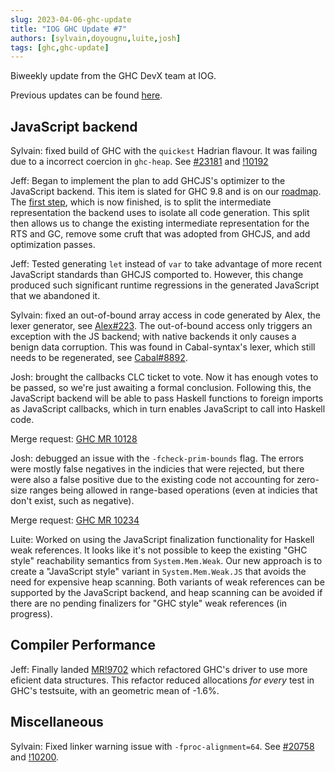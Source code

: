 ```yaml
---
slug: 2023-04-06-ghc-update
title: "IOG GHC Update #7"
authors: [sylvain,doyougnu,luite,josh]
tags: [ghc,ghc-update]
---
```


Biweekly update from the GHC DevX team at IOG.

Previous updates can be found [here](https://engineering.iog.io/tags/ghc-update).

## JavaScript backend

Sylvain: fixed build of GHC with the `quickest` Hadrian flavour. It was failing due to a incorrect coercion in `ghc-heap`. See [#23181](https://gitlab.haskell.org/ghc/ghc/-/issues/23181) and [!10192](https://gitlab.haskell.org/ghc/ghc/-/merge_requests/10192)

Jeff: Began to implement the plan to add GHCJS's optimizer to the JavaScript
backend. This item is slated for GHC 9.8 and is on our
[roadmap](https://gitlab.haskell.org/ghc/ghc/-/wikis/javascript-backend). The
[first step](https://gitlab.haskell.org/ghc/ghc/-/merge_requests/10142), which
is now finished, is to split the intermediate representation the backend uses to
isolate all code generation. This split then allows us to change the existing
intermediate representation for the RTS and GC, remove some cruft that was
adopted from GHCJS, and add optimization passes.

Jeff: Tested generating `let` instead of `var` to take advantage of more recent
JavaScript standards than GHCJS comported to. However, this change produced such
significant runtime regressions in the generated JavaScript that we abandoned it. 

Sylvain: fixed an out-of-bound array access in code generated by Alex, the lexer
generator, see [Alex#223](https://github.com/haskell/alex/pull/223). The out-of-bound access
only triggers an exception with the JS backend; with native backends it only causes a
benign data corruption. This was found in Cabal-syntax's lexer, which still needs to be
regenerated, see [Cabal#8892](https://github.com/haskell/cabal/issues/8892).

Josh: brought the callbacks CLC ticket to vote. Now it has enough votes to be
passed, so we're just awaiting a formal conclusion. Following this, the JavaScript
backend will be able to pass Haskell functions to foreign imports as JavaScript
callbacks, which in turn enables JavaScript to call into Haskell code.

Merge request: [GHC MR 10128](https://gitlab.haskell.org/ghc/ghc/-/merge_requests/10128)

Josh: debugged an issue with the `-fcheck-prim-bounds` flag. The errors were mostly
false negatives in the indicies that were rejected, but there were also a false positive
due to the existing code not accounting for zero-size ranges being allowed in range-based
operations (even at indicies that don't exist, such as negative).

Merge request: [GHC MR 10234](https://gitlab.haskell.org/ghc/ghc/-/merge_requests/10234)

Luite: Worked on using the JavaScript finalization functionality for Haskell weak references.
It looks like it's not possible to keep the existing "GHC style" reachability semantics from
`System.Mem.Weak`. Our new approach is to create a "JavaScript style" variant in `System.Mem.Weak.JS`
that avoids the need for expensive heap scanning. Both variants of weak references
can be supported by the JavaScript backend, and heap scanning can be avoided if there
are no pending finalizers for "GHC style" weak references (in progress).

## Compiler Performance

Jeff: Finally landed
[MR!9702](https://gitlab.haskell.org/ghc/ghc/-/merge_requests/9702) which
refactored GHC's driver to use more eficient data structures. This refactor
reduced allocations _for every_ test in GHC's testsuite, with an geometric mean
of -1.6%.

## Miscellaneous

Sylvain: Fixed linker warning issue with `-fproc-alignment=64`. See
[#20758](https://gitlab.haskell.org/ghc/ghc/-/issues/20758) and [!10200](https://gitlab.haskell.org/ghc/ghc/-/merge_requests/10200).

